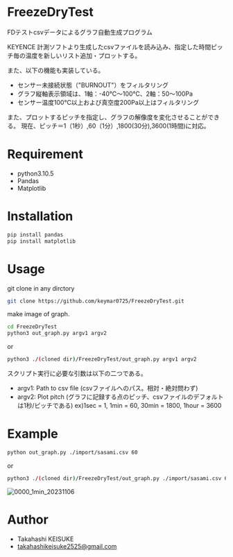 # FreezeDryTest
FDテストcsvデータによるグラフ自動生成プログラム

KEYENCE 計測ソフトより生成したcsvファイルを読み込み、指定した時間ピッチ毎の温度を新しいリスト追加・プロットする。

また、以下の機能も実装している。
* センサー未接続状態（"BURNOUT"）をフィルタリング
* グラフ縦軸表示領域は、1軸：-40℃～100℃、2軸：50～100Pa
* センサー温度100℃以上および真空度200Pa以上はフィルタリング

また、プロットするピッチを指定し、グラフの解像度を変化させることができる。
現在、ピッチ＝1（1秒）,60（1分）,1800(30分),3600(1時間)に対応。

# Requirement

* python3.10.5
* Pandas
* Matplotlib

# Installation

```bash
pip install pandas
pip install matplotlib
```

# Usage

git clone in any dirctory

```bash
git clone https://github.com/keymar0725/FreezeDryTest.git
```


make image of graph.

```bash
cd FreezeDryTest
python3 out_graph.py argv1 argv2
```

or

```bash
python3 ./(cloned dir)/FreezeDryTest/out_graph.py argv1 argv2
```
スクリプト実行に必要な引数は以下の二つである。
* argv1: Path to csv file (csvファイルへのパス。相対・絶対問わず)
* argv2: Plot pitch (グラフに記録する点のピッチ、csvファイルのデフォルトは1秒/ピッチである)
    ex)1sec = 1, 1min = 60, 30min = 1800, 1hour = 3600

# Example

```bash
python out_graph.py ./import/sasami.csv 60
```

or

```bash
python3 ./(cloned dir)/FreezeDryTest/out_graph.py ./import/sasami.csv 60
```

![0000_1min_20231106](https://github.com/keymar0725/FreezeDryTest/assets/47661559/40cfcc84-b949-44ac-a989-6001982e6386)

# Author

* Takahashi KEISUKE
* takahashikeisuke2525@gmail.com